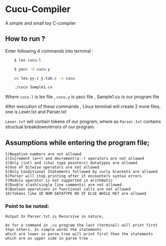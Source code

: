 # Cucu-Compiler
A simple and small toy C-compiler

## How to run ?
Enter following 4 commands into terminal :
```bash
    $ lex cucu.l
```
```bash
    $ yacc -d cucu.y 
```
```bash
    cc lex.yy.c y.tab.c -o cucu

    ./cucu Sample1.cu
```
 Where `cucu.l` is lex file , `cucu.y` is yacc file , Sample1.cu is our program file 
 
After execution of these commands , Linux terminal will create 2 more files, one is Lexer.txt and Parser.txt

`Lexer.txt` will contain tokens of our program, where as 
`Parser.txt` contains structual breakdown/errors of our program.
    
## Assumptions while entering the program file;

    1)Negative numbers are not allowed 
    2)Increment (a++) and decrement(a--) operators are not allowed 
    3)Only (int) and (char type pointers) datatypes are allowed 
    4)Use of bitwise operators are not allowed
    5)Only Conditional Statements followed by curly brackets are allowed
    6)Parser will stop printing after it encounters syntax errors
    7)Modulo operator is not supported in arithmetic 
    8)Double slash(single line comments) are not allowed 
    9)Boolean operations in functional calls are not allowed 
    10)Tokens like ID NUM DATATYPE RO IF ELSE WHILE RET are allowed 

### Point to be noted:
    Output In Parser.txt is Recursive in nature,

    As for a command in .cu program the last (terminal) will print first than others. In simple words the statements
    which are lower in parse tree will print first than the statements which are on upper side in parse tree .
